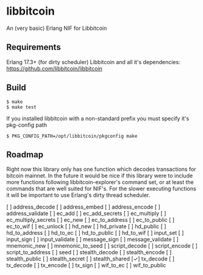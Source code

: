libbitcoin
=====

An (very basic) Erlang NIF for Libbitcoin

Requirements
------------

Erlang 17.3+ (for dirty scheduler)
Libbitcoin and all it's dependencies: https://github.com/libbitcoin/libbitcoin

Build
-----

    $ make
    $ make test
    
If you installed libbitcoin with a non-standard prefix you must specify it's pkg-config path

    $ PKG_CONFIG_PATH=/opt/libbitcoin/pkgconfig make


Roadmap
-------

Right now this library only has one function which decodes transactions for bitcoin mainnet. In the future it would be nice if this library were to include more functions following libbitcoin-explorer's command set, or at least the commands that are well suited for NIF's. For the slower executing functions it will be important to use Erlang's dirty thread scheduler.

[ ] address_decode
[ ] address_embed
[ ] address_encode
[ ] address_validate
[ ] ec_add
[ ] ec_add_secrets
[ ] ec_multiply
[ ] ec_multiply_secrets
[ ] ec_new
[ ] ec_to_address
[ ] ec_to_public
[ ] ec_to_wif
[ ] ec_unlock
[ ] hd_new
[ ] hd_private
[ ] hd_public
[ ] hd_to_address
[ ] hd_to_ec
[ ] hd_to_public
[ ] hd_to_wif
[ ] input_set
[ ] input_sign
[ ] input_validate
[ ] message_sign
[ ] message_validate
[ ] mnemonic_new
[ ] mnemonic_to_seed
[ ] script_decode
[ ] script_encode
[ ] script_to_address
[ ] seed
[ ] stealth_decode
[ ] stealth_encode
[ ] stealth_public
[ ] stealth_secret
[ ] stealth_shared
[✓] tx_decode
[ ] tx_decode
[ ] tx_encode
[ ] tx_sign
[ ] wif_to_ec
[ ] wif_to_public
